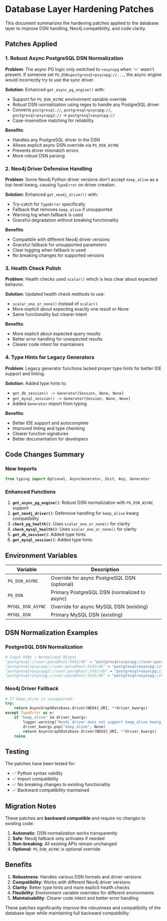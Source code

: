 # Database Layer Hardening Patches

This document summarizes the hardening patches applied to the database layer to improve DSN handling, Neo4j compatibility, and code clarity.

## Patches Applied

### 1. Robust Async PostgreSQL DSN Normalization

**Problem**: The async PG logic only switched to `+asyncpg` when `'+'` wasn't present. If someone set `PG_DSN=postgresql+psycopg://...`, the async engine would incorrectly try to use the sync driver.

**Solution**: Enhanced `get_async_pg_engine()` with:
- Support for `PG_DSN_ASYNC` environment variable override
- Robust DSN normalization using regex to handle any PostgreSQL driver
- Converts `postgresql://`, `postgresql+psycopg://`, `postgresql+psycopg2://` → `postgresql+asyncpg://`
- Case-insensitive matching for reliability

**Benefits**:
- Handles any PostgreSQL driver in the DSN
- Allows explicit async DSN override via `PG_DSN_ASYNC`
- Prevents driver mismatch errors
- More robust DSN parsing

### 2. Neo4j Driver Defensive Handling

**Problem**: Some Neo4j Python driver versions don't accept `keep_alive` as a top-level kwarg, causing `TypeError` on driver creation.

**Solution**: Enhanced `get_neo4j_driver()` with:
- Try-catch for `TypeError` specifically
- Fallback that removes `keep_alive` if unsupported
- Warning log when fallback is used
- Graceful degradation without breaking functionality

**Benefits**:
- Compatible with different Neo4j driver versions
- Graceful fallback for unsupported parameters
- Clear logging when fallback is used
- No breaking changes for supported versions

### 3. Health Check Polish

**Problem**: Health checks used `scalar()` which is less clear about expected behavior.

**Solution**: Updated health check methods to use:
- `scalar_one_or_none()` instead of `scalar()`
- More explicit about expecting exactly one result or None
- Same functionality but clearer intent

**Benefits**:
- More explicit about expected query results
- Better error handling for unexpected results
- Clearer code intent for maintainers

### 4. Type Hints for Legacy Generators

**Problem**: Legacy generator functions lacked proper type hints for better IDE support and linting.

**Solution**: Added type hints to:
- `get_db_session() -> Generator[Session, None, None]`
- `get_mysql_session() -> Generator[Session, None, None]`
- Added `Generator` import from typing

**Benefits**:
- Better IDE support and autocomplete
- Improved linting and type checking
- Clearer function signatures
- Better documentation for developers

## Code Changes Summary

### New Imports
```python
from typing import Optional, AsyncGenerator, Dict, Any, Generator
```

### Enhanced Functions

1. **`get_async_pg_engine()`**: Robust DSN normalization with `PG_DSN_ASYNC` support
2. **`get_neo4j_driver()`**: Defensive handling for `keep_alive` kwarg compatibility
3. **`check_pg_health()`**: Uses `scalar_one_or_none()` for clarity
4. **`check_mysql_health()`**: Uses `scalar_one_or_none()` for clarity
5. **`get_db_session()`**: Added type hints
6. **`get_mysql_session()`**: Added type hints

## Environment Variables

| Variable | Description |
|----------|-------------|
| `PG_DSN_ASYNC` | Override for async PostgreSQL DSN (optional) |
| `PG_DSN` | Primary PostgreSQL DSN (normalized to async) |
| `MYSQL_DSN_ASYNC` | Override for async MySQL DSN (existing) |
| `MYSQL_DSN` | Primary MySQL DSN (existing) |

## DSN Normalization Examples

### PostgreSQL DSN Normalization
```python
# Input DSNs → Normalized Output
"postgresql://user:pass@host:5432/db" → "postgresql+asyncpg://user:pass@host:5432/db"
"postgresql+psycopg://user:pass@host:5432/db" → "postgresql+asyncpg://user:pass@host:5432/db"
"postgresql+psycopg2://user:pass@host:5432/db" → "postgresql+asyncpg://user:pass@host:5432/db"
"postgresql+asyncpg://user:pass@host:5432/db" → "postgresql+asyncpg://user:pass@host:5432/db" (unchanged)
```

### Neo4j Driver Fallback
```python
# If keep_alive is unsupported:
try:
    return AsyncGraphDatabase.driver(NEO4J_URI, **driver_kwargs)
except TypeError as e:
    if "keep_alive" in driver_kwargs:
        logger.warning("Neo4j driver does not support keep_alive kwarg, retrying without it: %s", e)
        driver_kwargs.pop("keep_alive", None)
        return AsyncGraphDatabase.driver(NEO4J_URI, **driver_kwargs)
    raise
```

## Testing

The patches have been tested for:
- ✅ Python syntax validity
- ✅ Import compatibility
- ✅ No breaking changes to existing functionality
- ✅ Backward compatibility maintained

## Migration Notes

These patches are **backward compatible** and require no changes to existing code:

1. **Automatic**: DSN normalization works transparently
2. **Safe**: Neo4j fallback only activates if needed
3. **Non-breaking**: All existing APIs remain unchanged
4. **Optional**: `PG_DSN_ASYNC` is optional override

## Benefits

1. **Robustness**: Handles various DSN formats and driver versions
2. **Compatibility**: Works with different Neo4j driver versions
3. **Clarity**: Better type hints and more explicit health checks
4. **Flexibility**: Environment variable overrides for different environments
5. **Maintainability**: Clearer code intent and better error handling

These patches significantly improve the robustness and compatibility of the database layer while maintaining full backward compatibility.
